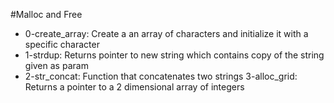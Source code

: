 #Malloc and Free
- 0-create_array: Create a an array of characters and initialize it with a specific character
- 1-strdup: Returns pointer to new string which contains copy of the string given as param
- 2-str_concat: Function that concatenates two strings
3-alloc_grid: Returns a pointer to a 2 dimensional array of integers
